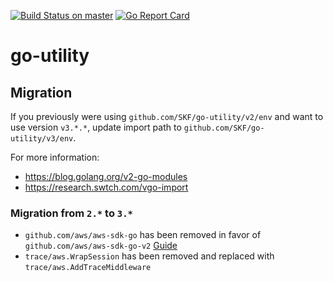 [![Build Status on master](https://travis-ci.org/SKF/go-utility.svg?branch=master)](https://travis-ci.org/SKF/go-utility) [![Go Report Card](https://goreportcard.com/badge/github.com/SKF/go-utility)](https://goreportcard.com/report/github.com/SKF/go-utility)

# go-utility 

## Migration
If you previously were using `github.com/SKF/go-utility/v2/env` and want to use version `v3.*.*`, update import path to `github.com/SKF/go-utility/v3/env`. 

For more information:
- https://blog.golang.org/v2-go-modules
- https://research.swtch.com/vgo-import

### Migration from `2.*` to `3.*`
- `github.com/aws/aws-sdk-go` has been removed in favor of `github.com/aws/aws-sdk-go-v2` [Guide](https://docs.aws.amazon.com/sdk-for-go/v2/developer-guide/migrate-gosdk.html)
- `trace/aws.WrapSession` has been removed and replaced with `trace/aws.AddTraceMiddleware`
